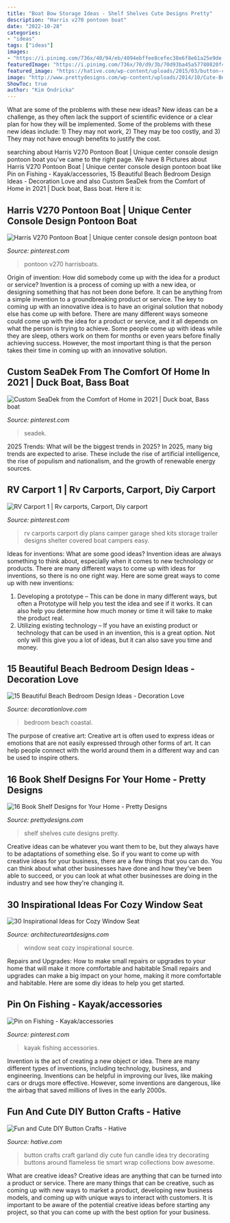 ```yaml
---
title: "Boat Bow Storage Ideas - Shelf Shelves Cute Designs Pretty"
description: "Harris v270 pontoon boat"
date: "2022-10-28"
categories:
- "ideas"
tags: ["ideas"]
images:
- "https://i.pinimg.com/736x/40/94/eb/4094ebffee8cefec38e6f8e61a25e9de.jpg"
featuredImage: "https://i.pinimg.com/736x/70/d9/3b/70d93ba45a57780820f4d25d13205e47--toilets-pumps.jpg"
featured_image: "https://hative.com/wp-content/uploads/2015/03/button-crafts/4-button-craft-ideas.jpg"
image: "http://www.prettydesigns.com/wp-content/uploads/2014/10/Cute-Book-Shelves.jpg"
ShowToc: true
author: "Kim Ondricka"
---
```



What are some of the problems with these new ideas?
New ideas can be a challenge, as they often lack the support of scientific evidence or a clear plan for how they will be implemented. Some of the problems with these new ideas include: 1) They may not work, 2) They may be too costly, and 3) They may not have enough benefits to justify the cost.

	

		
searching about Harris V270 Pontoon Boat | Unique center console design pontoon boat you've came to the right page. We have 8 Pictures about Harris V270 Pontoon Boat | Unique center console design pontoon boat like Pin on Fishing - Kayak/accessories, 15 Beautiful Beach Bedroom Design Ideas - Decoration Love and also Custom SeaDek from the Comfort of Home in 2021 | Duck boat, Bass boat. Here it is:
		
    
## Harris V270 Pontoon Boat | Unique Center Console Design Pontoon Boat

<img loading=lazy src="https://i.pinimg.com/736x/70/d9/3b/70d93ba45a57780820f4d25d13205e47--toilets-pumps.jpg" onerror="this.onerror=null;this.src='https://tse4.mm.bing.net/th?id=OIP.BVqphJgiiBJjGCXrj0c_aAHaE6&amp;pid=15.1';" alt="Harris V270 Pontoon Boat | Unique center console design pontoon boat">

_Source: pinterest.com_

>pontoon v270 harrisboats. 

	

Origin of invention: How did somebody come up with the idea for a product or service?
Invention is a process of coming up with a new idea, or designing something that has not been done before. It can be anything from a simple invention to a groundbreaking product or service. The key to coming up with an innovative idea is to have an original solution that nobody else has come up with before. There are many different ways someone could come up with the idea for a product or service, and it all depends on what the person is trying to achieve. Some people come up with ideas while they are sleep, others work on them for months or even years before finally achieving success. However, the most important thing is that the person takes their time in coming up with an innovative solution.

    
## Custom SeaDek From The Comfort Of Home In 2021 | Duck Boat, Bass Boat

<img loading=lazy src="https://i.pinimg.com/736x/2e/f7/d2/2ef7d2e62327b5f34da9e72eba17a4c2.jpg" onerror="this.onerror=null;this.src='https://tse1.mm.bing.net/th?id=OIP.mjay_9xVYsJZYFqN87zpCwHaJ3&amp;pid=15.1';" alt="Custom SeaDek from the Comfort of Home in 2021 | Duck boat, Bass boat">

_Source: pinterest.com_

>seadek. 

	

2025 Trends: What will be the biggest trends in 2025?
In 2025, many big trends are expected to arise. These include the rise of artificial intelligence, the rise of populism and nationalism, and the growth of renewable energy sources.

    
## RV Carport 1 | Rv Carports, Carport, Diy Carport

<img loading=lazy src="https://i.pinimg.com/736x/ab/e7/d7/abe7d7936f89ff0e249455111044861f.jpg" onerror="this.onerror=null;this.src='https://tse3.mm.bing.net/th?id=OIP.47WUU7SNfsgPEN-ir0pOtgHaGh&amp;pid=15.1';" alt="RV Carport 1 | Rv carports, Carport, Diy carport">

_Source: pinterest.com_

>rv carports carport diy plans camper garage shed kits storage trailer designs shelter covered boat campers easy. 

	

Ideas for inventions: What are some good ideas?
Invention ideas are always something to think about, especially when it comes to new technology or products. There are many different ways to come up with ideas for inventions, so there is no one right way. Here are some great ways to come up with new inventions: 
1. Developing a prototype – This can be done in many different ways, but often a Prototype will help you test the idea and see if it works. It can also help you determine how much money or time it will take to make the product real. 
2. Utilizing existing technology – If you have an existing product or technology that can be used in an invention, this is a great option. Not only will this give you a lot of ideas, but it can also save you time and money. 

    
## 15 Beautiful Beach Bedroom Design Ideas - Decoration Love

<img loading=lazy src="http://www.decorationlove.com/wp-content/uploads/2016/06/Coastal-Beach-Bedroom-Design.jpg" onerror="this.onerror=null;this.src='https://tse3.mm.bing.net/th?id=OIP.LzlIbFeOcRkq7VrtRXXHOwHaLE&amp;pid=15.1';" alt="15 Beautiful Beach Bedroom Design Ideas - Decoration Love">

_Source: decorationlove.com_

>bedroom beach coastal. 

	

The purpose of creative art:
Creative art is often used to express ideas or emotions that are not easily expressed through other forms of art. It can help people connect with the world around them in a different way and can be used to inspire others.

    
## 16 Book Shelf Designs For Your Home - Pretty Designs

<img loading=lazy src="http://www.prettydesigns.com/wp-content/uploads/2014/10/Cute-Book-Shelves.jpg" onerror="this.onerror=null;this.src='https://tse4.mm.bing.net/th?id=OIP.NfW3fs-KjpCkdNMnJqktBQHaMi&amp;pid=15.1';" alt="16 Book Shelf Designs for Your Home - Pretty Designs">

_Source: prettydesigns.com_

>shelf shelves cute designs pretty. 

	

Creative ideas can be whatever you want them to be, but they always have to be adaptations of something else. So if you want to come up with creative ideas for your business, there are a few things that you can do. You can think about what other businesses have done and how they've been able to succeed, or you can look at what other businesses are doing in the industry and see how they're changing it.

    
## 30 Inspirational Ideas For Cozy Window Seat

<img loading=lazy src="https://www.architectureartdesigns.com/wp-content/uploads/2013/07/howellcustombuild._com.jpg" onerror="this.onerror=null;this.src='https://tse1.mm.bing.net/th?id=OIP.eN3TTRrfYGF0IxSuB6UTQAHaLL&amp;pid=15.1';" alt="30 Inspirational Ideas for Cozy Window Seat">

_Source: architectureartdesigns.com_

>window seat cozy inspirational source. 

	

Repairs and Upgrades: How to make small repairs or upgrades to your home that will make it more comfortable and habitable
Small repairs and upgrades can make a big impact on your home, making it more comfortable and habitable. Here are some diy ideas to help you get started.

    
## Pin On Fishing - Kayak/accessories

<img loading=lazy src="https://i.pinimg.com/736x/40/94/eb/4094ebffee8cefec38e6f8e61a25e9de.jpg" onerror="this.onerror=null;this.src='https://tse1.mm.bing.net/th?id=OIP.KgBnSwygD2z2elQVDJxl3AHaJ4&amp;pid=15.1';" alt="Pin on Fishing - Kayak/accessories">

_Source: pinterest.com_

>kayak fishing accessories. 

	

Invention is the act of creating a new object or idea. There are many different types of inventions, including technology, business, and engineering. Inventions can be helpful in improving our lives, like making cars or drugs more effective. However, some inventions are dangerous, like the airbag that saved millions of lives in the early 2000s.

    
## Fun And Cute DIY Button Crafts - Hative

<img loading=lazy src="https://hative.com/wp-content/uploads/2015/03/button-crafts/4-button-craft-ideas.jpg" onerror="this.onerror=null;this.src='https://tse4.mm.bing.net/th?id=OIP.vhOTPuNwyp9g2x9baLUHggHaLH&amp;pid=15.1';" alt="Fun and Cute DIY Button Crafts - Hative">

_Source: hative.com_

>button crafts craft garland diy cute fun candle idea try decorating buttons around flameless tie smart wrap collections bow awesome. 

	

What are creative ideas?
Creative ideas are anything that can be turned into a product or service. There are many things that can be creative, such as coming up with new ways to market a product, developing new business models, and coming up with unique ways to interact with customers. It is important to be aware of the potential creative ideas before starting any project, so that you can come up with the best option for your business.

